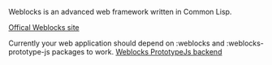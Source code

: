 Weblocks is an advanced web framework written in Common Lisp.

[Offical Weblocks site](http://weblocks-framework.info)

Currently your web application should depend on :weblocks and :weblocks-prototype-js packages to work.
[Weblocks PrototypeJs backend](http://github.com/html/weblocks-prototype-js)
